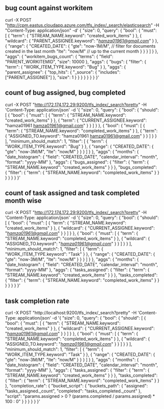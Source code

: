 ## bug count against workitem
curl -X POST "http://cpm.eastus.cloudapp.azure.com/tfs_index/_search/elasticsearch" -H "Content-Type: application/json" -d'
{
  "size": 0,
  "query": {
    "bool": {
      "must": [
        { 
          "term": { 
            "STREAM_NAME.keyword": "created_work_items" 
          }
        },
        { 
          "wildcard": { 
            "PARENT_ASSIGNEE.keyword": "*hamza01961@gmail.com*" 
          }
        },
        {
          "range": {
            "CREATED_DATE": {
              "gte": "now-1M/M",  // filter for documents created in the last month
              "lte": "now/M"      // up to the current month
            }
          }
        }
      ]
    }
  },
  "aggs": {
    "workitem_bugs_count": {
      "terms": {
        "field": "PARENT_WORKITEMID",
        "size": 10000
      },
      "aggs": {
        "bugs": {
          "filter": {
            "term": {
              "WORK_ITEM_TYPE.keyword": "Bug"
            }
          },
          "aggs": {
            "parent_assignee": {
              "top_hits": {
                "_source": {
                  "includes": ["PARENT_ASSIGNEE"]
                },
                "size": 1
              }
            }
          }
        }
      }
    }
  }
}'

## count of bug assigned, bug completed
curl -X POST "http://172.174.172.29:9200/tfs_index/_search?pretty" -H 'Content-Type: application/json' -d '{
  "size": 0,
  "query": {
    "bool": {
      "should": [
        {
          "bool": {
            "must": [
              {
                "term": {
                  "STREAM_NAME.keyword": "created_work_items"
                }
              },
              {
                "term": {
                  "CURRENT_ASSIGNEE.keyword": "hamza01961 <hamza01961@gmail.com>"
                }
              }
            ]
          }
        },
        {
          "bool": {
            "must": [
              {
                "term": {
                  "STREAM_NAME.keyword": "completed_work_items"
                }
              },
              {
                "term": {
                  "ASSIGNED_TO.keyword": "hamza01961 <hamza01961@gmail.com>"
                }
              }
            ]
          }
        }
      ],
      "minimum_should_match": 1,
      "filter": [
        {
          "term": {
            "WORK_ITEM_TYPE.keyword": "Bug"
          }
        },
        {
          "range": {
            "CREATED_DATE": {
              "gte": "now-3M/M",
              "lte": "now/M"
            }
          }
        }
      ]
    }
  },
  "aggs": {
    "months": {
      "date_histogram": {
        "field": "CREATED_DATE",
        "calendar_interval": "month",
        "format": "yyyy-MM"
      },
      "aggs": {
        "bugs_assigned": {
          "filter": {
            "term": {
              "STREAM_NAME.keyword": "created_work_items"
            }
          }
        },
        "bugs_completed": {
          "filter": {
            "term": {
              "STREAM_NAME.keyword": "completed_work_items"
            }
          }
        }
      }
    }
  }
}'

## count of task assigned and task completed month wise

curl -X POST "http://172.174.172.29:9200/tfs_index/_search?pretty" -H 'Content-Type: application/json' -d '{
  "size": 0,
  "query": {
    "bool": {
      "should": [
        {
          "bool": {
            "must": [
              {
                "term": {
                  "STREAM_NAME.keyword": "created_work_items"
                }
              },
              {
                "wildcard": {
                  "CURRENT_ASSIGNEE.keyword": "*hamza01961@gmail.com*"
                }
              }
            ]
          }
        },
        {
          "bool": {
            "must": [
              {
                "term": {
                  "STREAM_NAME.keyword": "completed_work_items"
                }
              },
              {
                "wildcard": {
                  "ASSIGNED_TO.keyword": "*hamza01961@gmail.com*"
                }
              }
            ]
          }
        }
      ],
      "minimum_should_match": 1,
      "filter": [
        {
          "term": {
            "WORK_ITEM_TYPE.keyword": "Task"
          }
        },
        {
          "range": {
            "CREATED_DATE": {
              "gte": "now-3M/M",
              "lte": "now/M"
            }
          }
        }
      ]
    }
  },
  "aggs": {
    "months": {
      "date_histogram": {
        "field": "CREATED_DATE",
        "calendar_interval": "month",
        "format": "yyyy-MM"
      },
      "aggs": {
        "tasks_assigned": {
          "filter": {
            "term": {
              "STREAM_NAME.keyword": "created_work_items"
            }
          }
        },
        "tasks_completed": {
          "filter": {
            "term": {
              "STREAM_NAME.keyword": "completed_work_items"
            }
          }
        }
      }
    }
  }
}'

## task completion rate
curl -X POST "http://localhost:9200/tfs_index/_search?pretty" -H 'Content-Type: application/json' -d '{
  "size": 0,
  "query": {
    "bool": {
      "should": [
        {
          "bool": {
            "must": [
              {
                "term": {
                  "STREAM_NAME.keyword": "created_work_items"
                }
              },
              {
                "wildcard": {
                  "CURRENT_ASSIGNEE.keyword": "*hamza01961@gmail.com*"
                }
              }
            ]
          }
        },
        {
          "bool": {
            "must": [
              {
                "term": {
                  "STREAM_NAME.keyword": "completed_work_items"
                }
              },
              {
                "wildcard": {
                  "ASSIGNED_TO.keyword": "*hamza01961@gmail.com*"
                }
              }
            ]
          }
        }
      ],
      "minimum_should_match": 1,
      "filter": [
        {
          "term": {
            "WORK_ITEM_TYPE.keyword": "Task"
          }
        },
        {
          "range": {
            "CREATED_DATE": {
              "gte": "now-3M/M",
              "lte": "now/M"
            }
          }
        }
      ]
    }
  },
  "aggs": {
    "months": {
      "date_histogram": {
        "field": "CREATED_DATE",
        "calendar_interval": "month",
        "format": "yyyy-MM"
      },
      "aggs": {
        "tasks_assigned": {
          "filter": {
            "term": {
              "STREAM_NAME.keyword": "created_work_items"
            }
          }
        },
        "tasks_completed": {
          "filter": {
            "term": {
              "STREAM_NAME.keyword": "completed_work_items"
            }
          }
        },
        "completion_rate": {
          "bucket_script": {
            "buckets_path": {
              "assigned": "tasks_assigned._count",
              "completed": "tasks_completed._count"
            },
            "script": "params.assigned > 0 ? (params.completed / params.assigned) * 100 : 0"
          }
        }
      }
    }
  }
}'